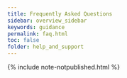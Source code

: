 ```yaml
---
title: Frequently Asked Questions
sidebar: overview_sidebar
keywords: guidance
permalink: faq.html
toc: false
folder: help_and_support
---
```


{% include note-notpublished.html %}
